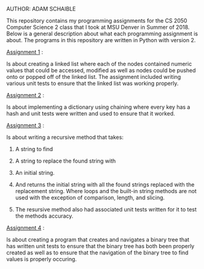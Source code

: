 AUTHOR: ADAM SCHAIBLE

This repository contains my programming assignments for the CS 2050 Computer Science 2 class that I took at MSU Denver in Summer of 2018. Below is a general description about what each programming assignment is about. The programs in this repository are written in Python with version 2.

[Assignment 1](https://github.com/AdamSchaible/MSU_Denver/tree/master/CS%202050%20Computer%20Science%202%20(Summer%202018)/Assignment%201) :

Is about creating a linked list where each of the nodes contained numeric values that could be accessed, modified as well as nodes could be pushed onto or popped off of the linked list. The assignment included writing various unit tests to ensure that the linked list was working properly.

[Assignment 2](https://github.com/AdamSchaible/MSU_Denver/tree/master/CS%202050%20Computer%20Science%202%20(Summer%202018)/Assignment%202) :

Is about implementing a dictionary using chaining where every key has a hash and unit tests were written and used to ensure that it worked.

[Assignment 3](https://github.com/AdamSchaible/MSU_Denver/tree/master/CS%202050%20Computer%20Science%202%20(Summer%202018)/Assignment%203) :

Is about writing a recursive method that takes:  

1) A string to find 

2) A string to replace the found string with

3) An initial string. 

4) And returns the initial string with all the found strings replaced with the replacement string. Where loops and the built-in string methods are not used with the exception of comparison, length, and slicing.

5) The resursive method also had associated unit tests written for it to test the methods accuracy.

[Assignment 4](https://github.com/AdamSchaible/MSU_Denver/tree/master/CS%202050%20Computer%20Science%202%20(Summer%202018)/Assignment%204) :

Is about creating a program that creates and navigates a binary tree that has written unit tests to ensure that the binary tree has both been properly created as well as to ensure that the navigation of the binary tree to find values is properly occuring.